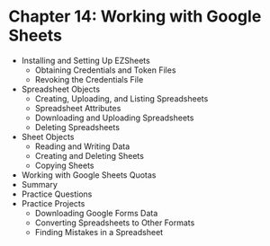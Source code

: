# Chapter 14: Working with Google Sheets
- Installing and Setting Up EZSheets
  - Obtaining Credentials and Token Files
  - Revoking the Credentials File
- Spreadsheet Objects
  - Creating, Uploading, and Listing Spreadsheets
  - Spreadsheet Attributes
  - Downloading and Uploading Spreadsheets
  - Deleting Spreadsheets
- Sheet Objects
  - Reading and Writing Data
  - Creating and Deleting Sheets
  - Copying Sheets
- Working with Google Sheets Quotas
- Summary
- Practice Questions
- Practice Projects
  - Downloading Google Forms Data
  - Converting Spreadsheets to Other Formats
  - Finding Mistakes in a Spreadsheet